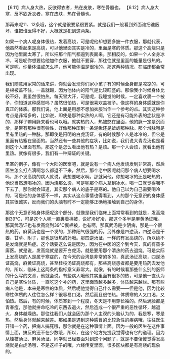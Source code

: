 【6.11】病人身大热，反欲得衣者，热在皮肤，寒在骨髓也。
【6.12】病人身大寒，反不欲近衣者，寒在皮肤，热在骨髓也。

那再来呢11、12条哦，这个就是很要紧很要紧。就是我们一般看到外面谁把谁医坏，谁把谁医得不好，大概就是犯到这两条。

如果一个病人呢身体很热，发着高烧，可是呢他却想要多披一件衣服，那就代表，他虽然看起来是高烧，可以他里面其实是冷的，里面是寒的体质。那这个高烧只是因为他里面太寒了，所以把那个阳气都逼到表面来。那相反的，如果一个人全身冰冷，可是呢你想要给他加件衣服，他就不要穿，那往往就是里面的能量是很热的。可是呢，你量体温或怎么样，他可能体温是很冷的。那这两种情况，在临床都会常出现。

我们随意用家常的话来讲，你就会发现你们家小孩子有的时候全身都是凉凉的，可是棉被盖不住，一盖就踢，因为他体内的阳气是比较旺盛的。那像我小时候身体比较不好，我虽然很怕热，每天冒大汗，可是呢，我睡觉的时候，一定喜欢裹一个被子，你知道这种感觉吗？虽然很怕热，可是很喜欢盖被子。像这样的身体感就是你真正的体质。那我们说，他上面是用想不想加衣服当作一个参考的点。其实这种参考点是非常多的，比如说，即使是那种实热的人啊，它还是有可能外表的症状是冷的，那样子嘛用脉来看也可以哦。就实热的人，热被憋在里面，他的脉一定是沉而滑，是带有那种很有弹性，好像那种压到一条泥鳅还是蚯蚓那种脉。那个滑脉哦是里有里热的一种脉。那即使是阳明的白虎汤证，有的时候那个人是冰冷的，但它是里面有热塞在里面的。当然还有一些其他的症状，比如说，我们说大青龙汤也是看到这个人里面有热，那这个是怎么看出他有热？是烦。那一个人会烦，就看出他有里热。就像有很多，我们有一种辩证的关键。

里寒的例子，像有一个大陆的医案吧，就是说有一个病人他发烧发到非常高，然后医生怎么打点滴啊怎么都退不下来，然后，那个老中医呢就问那个病人想要喝水吗，那个发高烧的病人就说，我想要喝水啊。那就问他，你想喝冰的还是喝热的，他说当然想喝冰的，因为烧那么烫，可是呢那个病人拿到冰水，喝一口就觉得咽不下去了。那你就会知道，其实那个病人的底子是寒的。他自己以为自己需要喝冷的，可是他的身体感不一样，其实从这点事情也得看到，人的那个无意识的身体感其实很诚实，反而我们的头脑有时不一定能够正确地接触到自己的身体。

那这个无意识地身体感呢这个部分，就像是我们临床上面常常看到的就是，发高烧到39℃，可是这个人呢一直裹着棉被，说好冷好冷，那这个多半是麻黄汤证哦。那真武汤证也有发高烧到39℃裏棉被，也有啊，那真武汤是少阴病，那是一个很热的药。麻黄汤也是一个发的，那种阳气很强的药。另外像是四逆汤，四逆汤是干姜、甘草、附子，那也是很热的药哦。那四逆汤证，一样的有发高烧的，所以绝不是发烧就是热症。这个话要这么说是因为，因为在中医的这个到今天，真的有蛮多庸医。就是说，发高烧就是要开白虎汤，就是要用那个清热的药去退烧。可是实际上发高烧的人是属于寒症的，在今天的台湾是非常的多的，真武汤证高烧，四逆汤证高烧，麻黄证高烧，甚至桂枝汤证高烧都有，那些高烧患者都是要用热药去发他的，所以，临床上这两条的指标意义非常大。就像，有的时候看那些什么别的医师的什么写的文章，他就会说，有些病人哦他其实里面有很多的热，可是他一直认为自己是寒性体质，一直吃这个补的药，这里面热越多越多，体质越来越烂。那有些病人他是，本来是寒性的体质，然后呢他觉得自己什么需要——但是他，因为比较寒性体质的人往往怎么样？很容易口渴，然后而且很怕热。体质寒的人又口渴，又怕热。然后，有的时候，体质寒到一个程度，冬天是不用穿长袖的。然后满脸都是青春痘，那他就拼命吃冷的东西去退火，然后造成一个很严重的恶性循环，越退火，身体越燥热。那往往我们人就会因为那个人主观的头脑认为的，我是寒，寒是热，然后身体就越来越差。那如果是遇到这种感冒的比较急性的疾病哦，往往医生开错一个药，把病人搞死哦，那你就是在这种事情上面。因为一般的医生在这件事情上面，搞反的还不在少数哦，所以，在这个地方先提我觉得也有它的道理。因为从桂枝汤证、麻黄汤证，同学就已经要面对到这个问题了，就是不要傻傻觉得发高烧就是白虎汤哦，不是这样子的哦，六经传变里面，很多区块都是有高烧的现象的。
